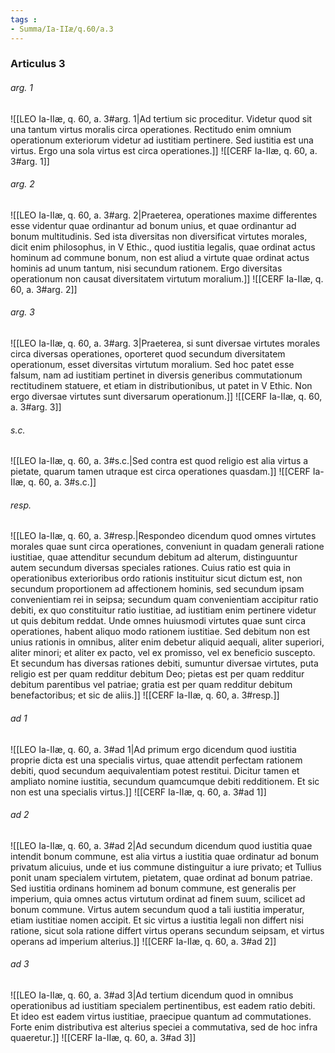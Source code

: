 ```yaml
---
tags : 
- Summa/Ia-IIæ/q.60/a.3
---
```


### Articulus 3

###### arg. 1
![[LEO Ia-IIæ, q. 60, a. 3#arg. 1|Ad tertium sic proceditur. Videtur quod sit una tantum virtus moralis circa operationes. Rectitudo enim omnium operationum exteriorum videtur ad iustitiam pertinere. Sed iustitia est una virtus. Ergo una sola virtus est circa operationes.]]
![[CERF Ia-IIæ, q. 60, a. 3#arg. 1]]

###### arg. 2
![[LEO Ia-IIæ, q. 60, a. 3#arg. 2|Praeterea, operationes maxime differentes esse videntur quae ordinantur ad bonum unius, et quae ordinantur ad bonum multitudinis. Sed ista diversitas non diversificat virtutes morales, dicit enim philosophus, in V Ethic., quod iustitia legalis, quae ordinat actus hominum ad commune bonum, non est aliud a virtute quae ordinat actus hominis ad unum tantum, nisi secundum rationem. Ergo diversitas operationum non causat diversitatem virtutum moralium.]]
![[CERF Ia-IIæ, q. 60, a. 3#arg. 2]]

###### arg. 3
![[LEO Ia-IIæ, q. 60, a. 3#arg. 3|Praeterea, si sunt diversae virtutes morales circa diversas operationes, oporteret quod secundum diversitatem operationum, esset diversitas virtutum moralium. Sed hoc patet esse falsum, nam ad iustitiam pertinet in diversis generibus commutationum rectitudinem statuere, et etiam in distributionibus, ut patet in V Ethic. Non ergo diversae virtutes sunt diversarum operationum.]]
![[CERF Ia-IIæ, q. 60, a. 3#arg. 3]]

###### s.c.
![[LEO Ia-IIæ, q. 60, a. 3#s.c.|Sed contra est quod religio est alia virtus a pietate, quarum tamen utraque est circa operationes quasdam.]]
![[CERF Ia-IIæ, q. 60, a. 3#s.c.]]

###### resp.
![[LEO Ia-IIæ, q. 60, a. 3#resp.|Respondeo dicendum quod omnes virtutes morales quae sunt circa operationes, conveniunt in quadam generali ratione iustitiae, quae attenditur secundum debitum ad alterum, distinguuntur autem secundum diversas speciales rationes. Cuius ratio est quia in operationibus exterioribus ordo rationis instituitur sicut dictum est, non secundum proportionem ad affectionem hominis, sed secundum ipsam convenientiam rei in seipsa; secundum quam convenientiam accipitur ratio debiti, ex quo constituitur ratio iustitiae, ad iustitiam enim pertinere videtur ut quis debitum reddat. Unde omnes huiusmodi virtutes quae sunt circa operationes, habent aliquo modo rationem iustitiae. Sed debitum non est unius rationis in omnibus, aliter enim debetur aliquid aequali, aliter superiori, aliter minori; et aliter ex pacto, vel ex promisso, vel ex beneficio suscepto. Et secundum has diversas rationes debiti, sumuntur diversae virtutes, puta religio est per quam redditur debitum Deo; pietas est per quam redditur debitum parentibus vel patriae; gratia est per quam redditur debitum benefactoribus; et sic de aliis.]]
![[CERF Ia-IIæ, q. 60, a. 3#resp.]]

###### ad 1
![[LEO Ia-IIæ, q. 60, a. 3#ad 1|Ad primum ergo dicendum quod iustitia proprie dicta est una specialis virtus, quae attendit perfectam rationem debiti, quod secundum aequivalentiam potest restitui. Dicitur tamen et ampliato nomine iustitia, secundum quamcumque debiti redditionem. Et sic non est una specialis virtus.]]
![[CERF Ia-IIæ, q. 60, a. 3#ad 1]]

###### ad 2
![[LEO Ia-IIæ, q. 60, a. 3#ad 2|Ad secundum dicendum quod iustitia quae intendit bonum commune, est alia virtus a iustitia quae ordinatur ad bonum privatum alicuius, unde et ius commune distinguitur a iure privato; et Tullius ponit unam specialem virtutem, pietatem, quae ordinat ad bonum patriae. Sed iustitia ordinans hominem ad bonum commune, est generalis per imperium, quia omnes actus virtutum ordinat ad finem suum, scilicet ad bonum commune. Virtus autem secundum quod a tali iustitia imperatur, etiam iustitiae nomen accipit. Et sic virtus a iustitia legali non differt nisi ratione, sicut sola ratione differt virtus operans secundum seipsam, et virtus operans ad imperium alterius.]]
![[CERF Ia-IIæ, q. 60, a. 3#ad 2]]

###### ad 3
![[LEO Ia-IIæ, q. 60, a. 3#ad 3|Ad tertium dicendum quod in omnibus operationibus ad iustitiam specialem pertinentibus, est eadem ratio debiti. Et ideo est eadem virtus iustitiae, praecipue quantum ad commutationes. Forte enim distributiva est alterius speciei a commutativa, sed de hoc infra quaeretur.]]
![[CERF Ia-IIæ, q. 60, a. 3#ad 3]]

